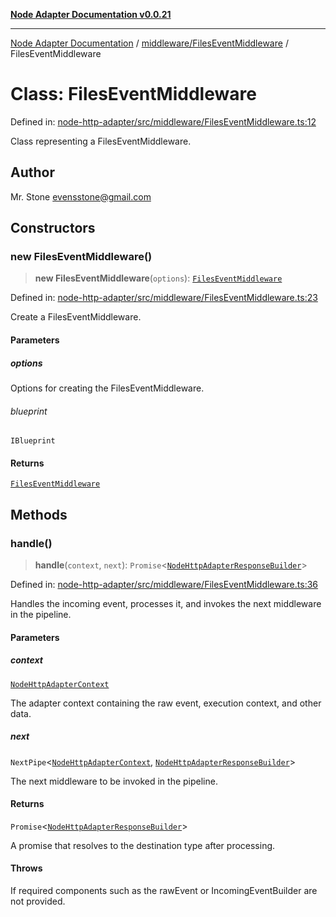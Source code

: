 [**Node Adapter Documentation v0.0.21**](../../../README.md)

***

[Node Adapter Documentation](../../../modules.md) / [middleware/FilesEventMiddleware](../README.md) / FilesEventMiddleware

# Class: FilesEventMiddleware

Defined in: [node-http-adapter/src/middleware/FilesEventMiddleware.ts:12](https://github.com/stonemjs/node-http-adapter/blob/536e0dac6f971d10122453661aa60ac1371c6317/src/middleware/FilesEventMiddleware.ts#L12)

Class representing a FilesEventMiddleware.

## Author

Mr. Stone <evensstone@gmail.com>

## Constructors

### new FilesEventMiddleware()

> **new FilesEventMiddleware**(`options`): [`FilesEventMiddleware`](FilesEventMiddleware.md)

Defined in: [node-http-adapter/src/middleware/FilesEventMiddleware.ts:23](https://github.com/stonemjs/node-http-adapter/blob/536e0dac6f971d10122453661aa60ac1371c6317/src/middleware/FilesEventMiddleware.ts#L23)

Create a FilesEventMiddleware.

#### Parameters

##### options

Options for creating the FilesEventMiddleware.

###### blueprint

`IBlueprint`

#### Returns

[`FilesEventMiddleware`](FilesEventMiddleware.md)

## Methods

### handle()

> **handle**(`context`, `next`): `Promise`\<[`NodeHttpAdapterResponseBuilder`](../../../declarations/type-aliases/NodeHttpAdapterResponseBuilder.md)\>

Defined in: [node-http-adapter/src/middleware/FilesEventMiddleware.ts:36](https://github.com/stonemjs/node-http-adapter/blob/536e0dac6f971d10122453661aa60ac1371c6317/src/middleware/FilesEventMiddleware.ts#L36)

Handles the incoming event, processes it, and invokes the next middleware in the pipeline.

#### Parameters

##### context

[`NodeHttpAdapterContext`](../../../declarations/interfaces/NodeHttpAdapterContext.md)

The adapter context containing the raw event, execution context, and other data.

##### next

`NextPipe`\<[`NodeHttpAdapterContext`](../../../declarations/interfaces/NodeHttpAdapterContext.md), [`NodeHttpAdapterResponseBuilder`](../../../declarations/type-aliases/NodeHttpAdapterResponseBuilder.md)\>

The next middleware to be invoked in the pipeline.

#### Returns

`Promise`\<[`NodeHttpAdapterResponseBuilder`](../../../declarations/type-aliases/NodeHttpAdapterResponseBuilder.md)\>

A promise that resolves to the destination type after processing.

#### Throws

If required components such as the rawEvent or IncomingEventBuilder are not provided.
